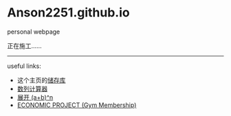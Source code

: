 # Anson2251.github.io
personal webpage

正在施工……

---

useful links: 

- 这个主页的[储存库](https://github.com/Anson2251/Anson2251.github.io)
- [数列计算器](https://anson2251.github.io/sequence/)
- [展开 (a+b)^n](https://anson2251.github.io/binomial-expansion-calculator/)
- [ECONOMIC PROJECT (Gym Membership)](https://anson2251.github.io/eco-project-gymMembership-23.11.pdf)
